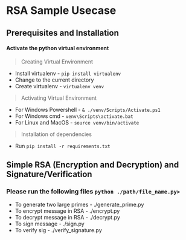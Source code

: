 ﻿# RSA Sample Usecase

## Prerequisites and Installation

#### Activate the python virtual environment

> Creating Virtual Environment

- Install virtualenv - `pip install virtualenv`
- Change to the current directory
- Create virtualenv - `virtualenv venv`

> Activating Virtual Environment

- For Windows Powershell - `& ./venv/Scripts/Activate.ps1`
- For Windows cmd - `venv\Scripts\activate.bat`
- For Linux and MacOS - `source venv/bin/activate`

> Installation of dependencies

- Run `pip install -r requirements.txt`

## Simple RSA (Encryption and Decryption) and Signature/Verification

### Please run the following files `python ./path/file_name.py>`

- To generate two large primes - ./generate_prime.py
- To encrypt message in RSA - ./encrypt.py
- To decrypt message in RSA - ./decrypt.py
- To sign message - ./sign.py
- To verify sig - ./verify_signature.py

```

```
